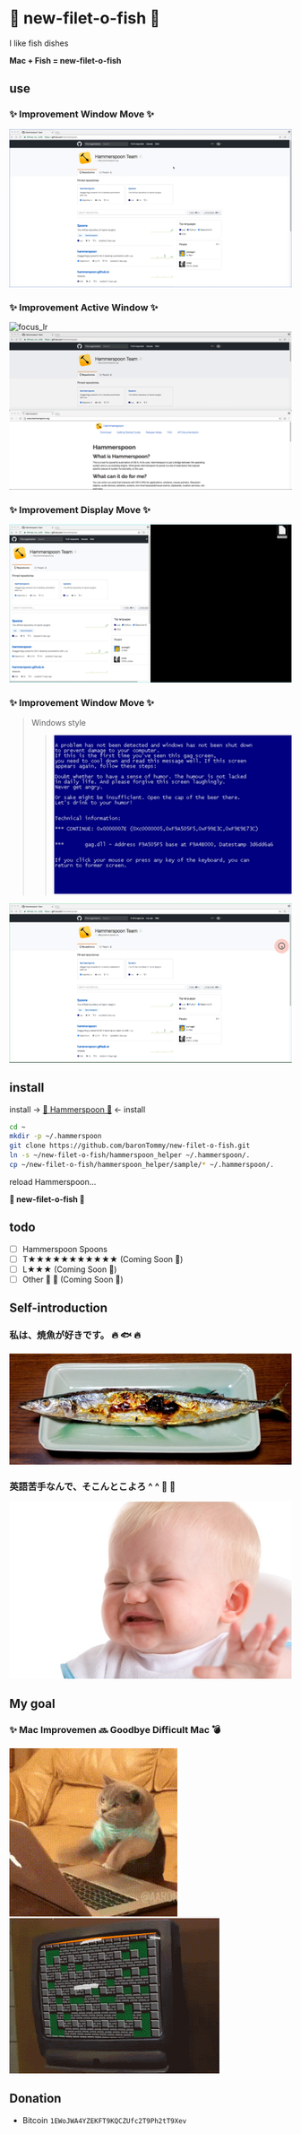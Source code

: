 # 🍔 new-filet-o-fish 🍟
I like fish dishes


**Mac + Fish = new-filet-o-fish**

## use
### ✨ Improvement Window Move ✨
![position](https://github.com/baronTommy/new-filet-o-fish/blob/master/doc/img/helper/position.gif)

### ✨ Improvement Active Window ✨
![focus_lr](https://github.com/baronTommy/new-filet-o-fish/blob/master/doc/img/helper/focus_lr.gif)
![focus_ud](https://github.com/baronTommy/new-filet-o-fish/blob/master/doc/img/helper/focus_ud.gif)

### ✨ Improvement Display Move ✨
![next_display](https://github.com/baronTommy/new-filet-o-fish/blob/master/doc/img/helper/next_display.gif)

### ✨ Improvement Window Move ✨
> Windows style
>> ![blue-screen](https://github.com/baronTommy/new-filet-o-fish/blob/master/doc/img/readme/blue-screen.jpg)

![repetition_next_display](https://github.com/baronTommy/new-filet-o-fish/blob/master/doc/img/helper/repetition_next_display.gif)

## install

install -> [👑 Hammerspoon 👑](http://www.hammerspoon.org/) <- install

```sh
cd ~
mkdir -p ~/.hammerspoon
git clone https://github.com/baronTommy/new-filet-o-fish.git
ln -s ~/new-filet-o-fish/hammerspoon_helper ~/.hammerspoon/.
cp ~/new-filet-o-fish/hammerspoon_helper/sample/* ~/.hammerspoon/.
```

reload Hammerspoon...

**🍔 new-filet-o-fish 🍟**

## todo
- [ ] Hammerspoon Spoons
- [ ] T★★★★★★★★★★★ (Coming Soon 🌷)
- [ ] L★★★ (Coming Soon 🌷)
- [ ] Other 🍕 🍻 (Coming Soon 🌷)

## Self-introduction
### 私は、焼魚が好きです。 🔥 🐟 🔥
![fish](https://github.com/baronTommy/new-filet-o-fish/blob/master/doc/img/readme/fish.jpg)

### 英語苦手なんで、そこんとこよろ ^ ^ 🍭  🍼
![week](https://github.com/baronTommy/new-filet-o-fish/blob/master/doc/img/readme/week.jpg)

## My goal
### ✨ Mac Improvemen 🔜  Goodbye Difficult Mac 💣
![cat](https://github.com/baronTommy/new-filet-o-fish/blob/master/doc/img/readme/cat.gif) ![bomber](https://github.com/baronTommy/new-filet-o-fish/blob/master/doc/img/readme/bomber.gif)

## Donation
- Bitcoin `1EWoJWA4YZEKFT9KQCZUfc2T9Ph2tT9Xev`
